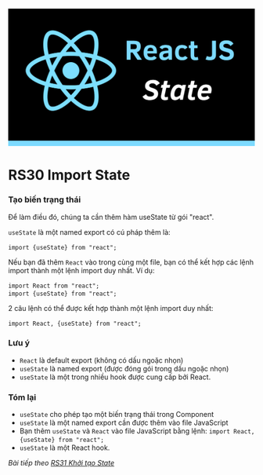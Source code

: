 ![Create-HTML-1](images/state.png) 

# RS30 Import State

### Tạo biến trạng thái

Để làm điều đó, chúng ta cần thêm hàm useState từ gói "react".

`useState` là một named export có cú pháp thêm là:

```
import {useState} from "react";
```

Nếu bạn đã thêm `React` vào trong cùng một file, bạn có thể kết hợp các lệnh import thành một lệnh import duy nhất. Ví dụ:

```
import React from "react";
import {useState} from "react";
```

2 câu lệnh có thể được kết hợp thành một lệnh import duy nhất:

```
import React, {useState} from "react";
```

### Lưu ý 

- `React` là default export (không có dấu ngoặc nhọn)
- `useState` là named export (được đóng gói trong dấu ngoặc nhọn)
- `useState` là một trong nhiều hook được cung cấp bởi React.

### Tóm lại

- `useState` cho phép tạo một biến trạng thái trong Component
- `useState` là một named export cần được thêm vào file JavaScript
- Bạn thêm `useState` và `React` vào file JavaScript bằng lệnh: `import React, {useState} from "react";`
- `useState` là một React hook.

*Bài tiếp theo [RS31 Khởi tạo State](/lesson/session/session_031_useState_more.md)*